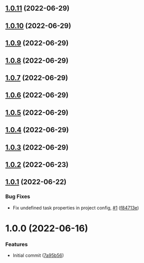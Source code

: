 ## [1.0.11](https://github.com/lajavaness/annotto-api/compare/v1.0.10...v1.0.11) (2022-06-29)

## [1.0.10](https://github.com/lajavaness/annotto-api/compare/v1.0.9...v1.0.10) (2022-06-29)

## [1.0.9](https://github.com/lajavaness/annotto-api/compare/v1.0.8...v1.0.9) (2022-06-29)

## [1.0.8](https://github.com/lajavaness/annotto-api/compare/v1.0.7...v1.0.8) (2022-06-29)

## [1.0.7](https://github.com/lajavaness/annotto-api/compare/v1.0.6...v1.0.7) (2022-06-29)

## [1.0.6](https://github.com/lajavaness/annotto-api/compare/v1.0.5...v1.0.6) (2022-06-29)

## [1.0.5](https://github.com/lajavaness/annotto-api/compare/v1.0.4...v1.0.5) (2022-06-29)

## [1.0.4](https://github.com/lajavaness/annotto-api/compare/v1.0.3...v1.0.4) (2022-06-29)

## [1.0.3](https://github.com/lajavaness/annotto-api/compare/v1.0.2...v1.0.3) (2022-06-29)

## [1.0.2](https://github.com/lajavaness/annotto-api/compare/v1.0.1...v1.0.2) (2022-06-23)

## [1.0.1](https://github.com/lajavaness/annotto-api/compare/v1.0.0...v1.0.1) (2022-06-22)


### Bug Fixes

* Fix undefined task properties in project config, [#1](https://github.com/lajavaness/annotto-api/issues/1) ([f84713e](https://github.com/lajavaness/annotto-api/commit/f84713e4724dc2cc65c7fb837ad6674930ca819a))

# 1.0.0 (2022-06-16)


### Features

* Initial commit ([7a95b56](https://github.com/lajavaness/annotto-api/commit/7a95b5669e2b5442e585cf7c9b3583e63fae0b10))
